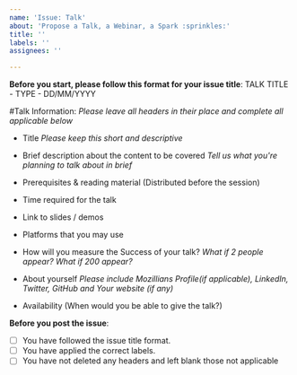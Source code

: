 ```yaml
---
name: 'Issue: Talk'
about: 'Propose a Talk, a Webinar, a Spark :sprinkles:'
title: ''
labels: ''
assignees: ''

---
```


**Before you start, please follow this format for your issue title**: 
TALK TITLE - TYPE - DD/MM/YYYY

#Talk Information:
_Please leave all headers in their place and complete all applicable below_

- Title
_Please keep this short and descriptive_

- Brief description about the content to be covered
_Tell us what you're planning to talk about in brief_

- Prerequisites & reading material (Distributed before the session) 

- Time required for the talk

- Link to slides / demos

- Platforms that you may use

- How will you measure the Success of your talk?
_What if 2 people appear? What if 200 appear?_

- About yourself
_Please include Mozillians Profile(if applicable), LinkedIn, Twitter, GitHub and Your website (if any)_

- Availability (When would you be able to give the talk?) 


**Before you post the issue**: 
- [ ] You have followed the issue title format.
- [ ] You have applied the correct labels.
- [ ] You have not deleted any headers and left blank those not applicable
